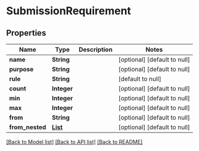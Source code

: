 # SubmissionRequirement

## Properties

| Name            | Type                                 | Description | Notes                        |
| --------------- | ------------------------------------ | ----------- | ---------------------------- |
| **name**        | **String**                           |             | [optional] [default to null] |
| **purpose**     | **String**                           |             | [optional] [default to null] |
| **rule**        | **String**                           |             | [default to null]            |
| **count**       | **Integer**                          |             | [optional] [default to null] |
| **min**         | **Integer**                          |             | [optional] [default to null] |
| **max**         | **Integer**                          |             | [optional] [default to null] |
| **from**        | **String**                           |             | [optional] [default to null] |
| **from_nested** | [**List**](SubmissionRequirement.md) |             | [optional] [default to null] |

[[Back to Model list]](../README.md#documentation-for-models) [[Back to API list]](../README.md#documentation-for-api-endpoints) [[Back to README]](../README.md)
